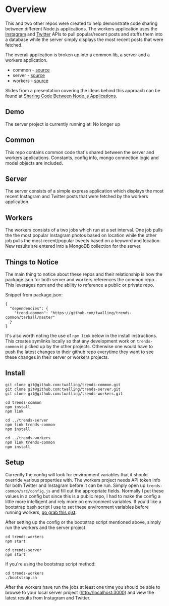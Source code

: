 # Overview

This and two other repos were created to help demonstrate code sharing between different Node.js applications. The workers application uses the [Instagram](http://instagram.com/developer/endpoints/) and [Twitter](https://dev.twitter.com/docs/api/1.1) APIs to pull popular/recent posts and stuffs them into a database while the server simply displays the most recent posts that were fetched.

The overall application is broken up into a common lib, a server and a workers application.

* common - [source](https://github.com/twalling/trends-common)
* server - [source](https://github.com/twalling/trends-server)
* workers - [source](https://github.com/twalling/trends-workers)

Slides from a presentation covering the ideas behind this approach can be found at [Sharing Code Between Node.js Applications](http://life.neophi.com/danielr/2012/09/sharing_code_between_nodejs_ap.html).

## Demo

The server project is currently running at: No longer up

## Common

This repo contains common code that's shared between the server and workers applications. Constants, config info, mongo connection logic and model objects are included.

## Server

The server consists of a simple express application which displays the most recent Instagram and Twitter posts that were fetched by the workers application.

## Workers

The workers consists of a two jobs which run at a set interval. One job pulls the the most popular Instagram photos based on location while the other job pulls the most recent/popular tweets based on a keyword and location. New results are entered into a MongoDB collection for the server.

## Things to Notice

The main thing to notice about these repos and their relationship is how the package.json for both server and workers references the common repo. This leverages npm and the ability to reference a public or private repo.

Snippet from package.json:

    {
      "dependencies": {
        "trend-common": "https://github.com/twalling/trends-common/tarball/master"
      }
    }

It's also worth noting the use of `npm link` below in the install instructions. This creates symlinks locally so that any development work on `trends-common` is picked up by the other projects. Otherwise one would have to push the latest changes to their github repo everytime they want to see these changes in their server or workers projects.

## Install

    git clone git@github.com:twalling/trends-common.git
    git clone git@github.com:twalling/trends-server.git
    git clone git@github.com:twalling/trends-workers.git
    
    cd trends-common
    npm install
    npm link
    
    cd ../trends-server
    npm link trends-common
    npm install
    
    cd ../trends-workers
    npm link trends-common
    npm install

## Setup

Currently the config will look for environment variables that it should override various properties with. The workers project needs API token info for both Twitter and Instagram before it can be run. Simply open up `trends-common/src/config.js` and fill out the appropriate fields. Normally I put these values in a config but since this is a public repo, I had to make the config a little more intelligent and rely more on environment variables. If you'd like a bootstrap bash script I use to set these environment variables before running workers, [go grab this gist](https://gist.github.com/3742877).

After setting up the config or the bootstrap script mentioned above, simply run the workers and the server project.

    cd trends-workers
    npm start
    
    cd trends-server
    npm start

If you're using the bootstrap script method:

    cd trends-workers
    ./bootstrap.sh

After the workers have run the jobs at least one time you should be able to browse to your local server project ([http://localhost:3000](http://localhost:3000)) and view the latest results from Instagram and Twitter.
